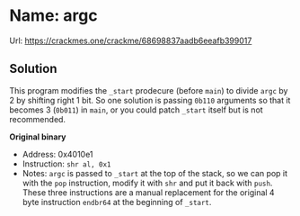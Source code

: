 # Name: argc
Url: https://crackmes.one/crackme/68698837aadb6eeafb399017

## Solution
This program modifies the `_start` prodecure (before  `main`) to
divide `argc` by 2 by shifting right 1 bit. So one solution is
passing `0b110` arguments so that it becomes 3 (`0b011`) in `main`,
or you could patch `_start` itself but is not recommended.

**Original binary**
- Address: 0x4010e1
- Instruction: `shr al, 0x1`
- Notes: `argc` is passed to `_start` at the top of the stack, so
  we can pop it with the `pop` instruction, modify it with `shr` and put it
  back with `push`. These three instructions are a manual replacement for
  the original 4 byte instruction `endbr64` at the beginning of `_start`.
